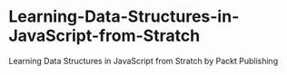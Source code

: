 # Learning-Data-Structures-in-JavaScript-from-Stratch
Learning Data Structures in JavaScript from Stratch by Packt Publishing

